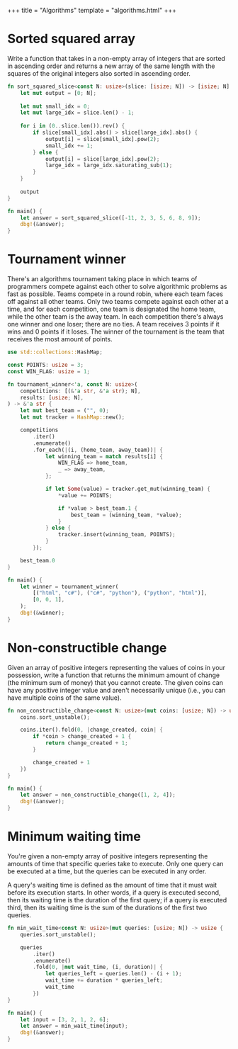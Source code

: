 +++
title = "Algorithms"
template = "algorithms.html"
+++

# Sorted squared array

Write a function that takes in a non-empty array of integers that are sorted in ascending order and returns a new array of the same length with the squares of the original integers also sorted in ascending order.

```rust
fn sort_squared_slice<const N: usize>(slice: [isize; N]) -> [isize; N] {
    let mut output = [0; N];
    
    let mut small_idx = 0;
    let mut large_idx = slice.len() - 1;
    
    for i in (0..slice.len()).rev() {
        if slice[small_idx].abs() > slice[large_idx].abs() {
            output[i] = slice[small_idx].pow(2);
            small_idx += 1;
        } else {
            output[i] = slice[large_idx].pow(2);
            large_idx = large_idx.saturating_sub(1);
        }
    }
    
    output
}

fn main() {
    let answer = sort_squared_slice([-11, 2, 3, 5, 6, 8, 9]);
    dbg!(&answer);
}
```

# Tournament winner 

There's an algorithms tournament taking place in which teams of programmers compete against each other to solve algorithmic problems as fast as possible. Teams compete in a round robin, where each team faces off against all other teams. Only two teams compete against each other at a time, and for each competition, one team is designated the home team, while the other team is the away team. In each competition there's always one winner and one loser; there are no ties. A team receives 3 points if it wins and 0 points if it loses. The winner of the tournament is the team that receives the most amount of points.

```rust
use std::collections::HashMap;

const POINTS: usize = 3;
const WIN_FLAG: usize = 1;

fn tournament_winner<'a, const N: usize>(
    competitions: [(&'a str, &'a str); N],
    results: [usize; N],
) -> &'a str {
    let mut best_team = ("", 0);
    let mut tracker = HashMap::new();

    competitions
        .iter()
        .enumerate()
        .for_each(|(i, (home_team, away_team))| {
            let winning_team = match results[i] {
                WIN_FLAG => home_team,
                _ => away_team,
            };

            if let Some(value) = tracker.get_mut(winning_team) {
                *value += POINTS;

                if *value > best_team.1 {
                    best_team = (winning_team, *value);
                }
            } else {
                tracker.insert(winning_team, POINTS);
            }
        });

    best_team.0
}

fn main() {
    let winner = tournament_winner(
        [("html", "c#"), ("c#", "python"), ("python", "html")],
        [0, 0, 1],
    );
    dbg!(&winner);
}
```

# Non-constructible change

Given an array of positive integers representing the values of coins in your possession, write a function that returns the minimum amount of change (the minimum sum of money) that you cannot  create. The given coins can have any positive integer value and aren't necessarily unique (i.e., you can have multiple coins of the same value).


```rust
fn non_constructible_change<const N: usize>(mut coins: [usize; N]) -> usize {
    coins.sort_unstable();

    coins.iter().fold(0, |change_created, coin| {
        if *coin > change_created + 1 {
            return change_created + 1;
        }

        change_created + 1
    })
}

fn main() {
    let answer = non_constructible_change([1, 2, 4]);
    dbg!(&answer);
}
```

# Minimum waiting time

You're given a non-empty array of positive integers representing the amounts of time that specific queries take to execute. Only one query can be executed at a time, but the queries can be executed in any order.

A query's waiting time is defined as the amount of time that it must wait before its execution starts. In other words, if a query is executed second, then its waiting time is the duration of the first query; if a query is executed third, then its waiting time is the sum of the durations of the first two queries.

```rust
fn min_wait_time<const N: usize>(mut queries: [usize; N]) -> usize {
    queries.sort_unstable();

    queries
        .iter()
        .enumerate()
        .fold(0, |mut wait_time, (i, duration)| {
            let queries_left = queries.len() - (i + 1);
            wait_time += duration * queries_left;
            wait_time
        })
}

fn main() {
    let input = [3, 2, 1, 2, 6];
    let answer = min_wait_time(input);
    dbg!(&answer);
}
```
